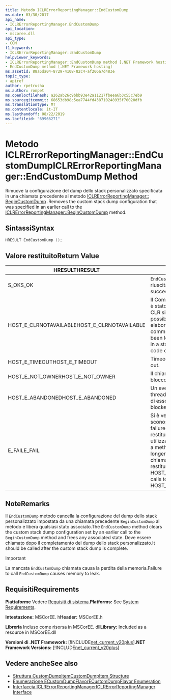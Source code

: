 ```yaml
---
title: Metodo ICLRErrorReportingManager::EndCustomDump
ms.date: 03/30/2017
api_name:
- ICLRErrorReportingManager.EndCustomDump
api_location:
- mscoree.dll
api_type:
- COM
f1_keywords:
- ICLRErrorReportingManager::EndCustomDump
helpviewer_keywords:
- ICLRErrorReportingManager::EndCustomDump method [.NET Framework hosting]
- EndCustomDump method [.NET Framework hosting]
ms.assetid: 88a5da04-8729-4108-82c4-af206a7d483e
topic_type:
- apiref
author: rpetrusha
ms.author: ronpet
ms.openlocfilehash: a262ab26c9bbb93e42a11217fbeea6b3c55c7eb9
ms.sourcegitcommit: 68653db98c5ea7744fd438710248935f70020dfb
ms.translationtype: MT
ms.contentlocale: it-IT
ms.lasthandoff: 08/22/2019
ms.locfileid: "69966271"
---
```

# <a name="iclrerrorreportingmanagerendcustomdump-method"></a><span data-ttu-id="923dd-102">Metodo ICLRErrorReportingManager::EndCustomDump</span><span class="sxs-lookup"><span data-stu-id="923dd-102">ICLRErrorReportingManager::EndCustomDump Method</span></span>
<span data-ttu-id="923dd-103">Rimuove la configurazione del dump dello stack personalizzato specificata in una chiamata precedente al metodo [ICLRErrorReportingManager:: BeginCustomDump](../../../../docs/framework/unmanaged-api/hosting/iclrerrorreportingmanager-begincustomdump-method.md) .</span><span class="sxs-lookup"><span data-stu-id="923dd-103">Removes the custom stack dump configuration that was specified in an earlier call to the [ICLRErrorReportingManager::BeginCustomDump](../../../../docs/framework/unmanaged-api/hosting/iclrerrorreportingmanager-begincustomdump-method.md) method.</span></span>  
  
## <a name="syntax"></a><span data-ttu-id="923dd-104">Sintassi</span><span class="sxs-lookup"><span data-stu-id="923dd-104">Syntax</span></span>  
  
```cpp  
HRESULT EndCustomDump ();  
```  
  
## <a name="return-value"></a><span data-ttu-id="923dd-105">Valore restituito</span><span class="sxs-lookup"><span data-stu-id="923dd-105">Return Value</span></span>  
  
|<span data-ttu-id="923dd-106">HRESULT</span><span class="sxs-lookup"><span data-stu-id="923dd-106">HRESULT</span></span>|<span data-ttu-id="923dd-107">DESCRIZIONE</span><span class="sxs-lookup"><span data-stu-id="923dd-107">Description</span></span>|  
|-------------|-----------------|  
|<span data-ttu-id="923dd-108">S_OK</span><span class="sxs-lookup"><span data-stu-id="923dd-108">S_OK</span></span>|<span data-ttu-id="923dd-109">`EndCustomDump`la restituzione è riuscita.</span><span class="sxs-lookup"><span data-stu-id="923dd-109">`EndCustomDump` returned successfully.</span></span>|  
|<span data-ttu-id="923dd-110">HOST_E_CLRNOTAVAILABLE</span><span class="sxs-lookup"><span data-stu-id="923dd-110">HOST_E_CLRNOTAVAILABLE</span></span>|<span data-ttu-id="923dd-111">Il Common Language Runtime (CLR) non è stato caricato in un processo oppure CLR si trova in uno stato in cui non è possibile eseguire codice gestito o elaborare la chiamata correttamente.</span><span class="sxs-lookup"><span data-stu-id="923dd-111">The common language runtime (CLR) has not been loaded into a process, or the CLR is in a state in which it cannot run managed code or process the call successfully.</span></span>|  
|<span data-ttu-id="923dd-112">HOST_E_TIMEOUT</span><span class="sxs-lookup"><span data-stu-id="923dd-112">HOST_E_TIMEOUT</span></span>|<span data-ttu-id="923dd-113">Timeout della chiamata.</span><span class="sxs-lookup"><span data-stu-id="923dd-113">The call timed out.</span></span>|  
|<span data-ttu-id="923dd-114">HOST_E_NOT_OWNER</span><span class="sxs-lookup"><span data-stu-id="923dd-114">HOST_E_NOT_OWNER</span></span>|<span data-ttu-id="923dd-115">Il chiamante non è il proprietario del blocco.</span><span class="sxs-lookup"><span data-stu-id="923dd-115">The caller does not own the lock.</span></span>|  
|<span data-ttu-id="923dd-116">HOST_E_ABANDONED</span><span class="sxs-lookup"><span data-stu-id="923dd-116">HOST_E_ABANDONED</span></span>|<span data-ttu-id="923dd-117">Un evento è stato annullato mentre un thread bloccato o Fiber era in attesa su di esso.</span><span class="sxs-lookup"><span data-stu-id="923dd-117">An event was canceled while a blocked thread or fiber was waiting on it.</span></span>|  
|<span data-ttu-id="923dd-118">E_FAIL</span><span class="sxs-lookup"><span data-stu-id="923dd-118">E_FAIL</span></span>|<span data-ttu-id="923dd-119">Si è verificato un errore irreversibile sconosciuto.</span><span class="sxs-lookup"><span data-stu-id="923dd-119">An unknown catastrophic failure occurred.</span></span> <span data-ttu-id="923dd-120">Dopo che un metodo restituisce E_FAIL, CLR non è più utilizzabile all'interno del processo.</span><span class="sxs-lookup"><span data-stu-id="923dd-120">After a method returns E_FAIL, the CLR is no longer usable within the process.</span></span> <span data-ttu-id="923dd-121">Le chiamate successive ai metodi di hosting restituiscono HOST_E_CLRNOTAVAILABLE.</span><span class="sxs-lookup"><span data-stu-id="923dd-121">Subsequent calls to hosting methods return HOST_E_CLRNOTAVAILABLE.</span></span>|  
  
## <a name="remarks"></a><span data-ttu-id="923dd-122">Note</span><span class="sxs-lookup"><span data-stu-id="923dd-122">Remarks</span></span>  
 <span data-ttu-id="923dd-123">Il `EndCustomDump` metodo cancella la configurazione del dump dello stack personalizzato impostata da una chiamata precedente `BeginCustomDump` al metodo e libera qualsiasi stato associato.</span><span class="sxs-lookup"><span data-stu-id="923dd-123">The `EndCustomDump` method clears the custom stack dump configuration set by an earlier call to the `BeginCustomDump` method and frees any associated state.</span></span> <span data-ttu-id="923dd-124">Deve essere chiamato dopo il completamento del dump dello stack personalizzato.</span><span class="sxs-lookup"><span data-stu-id="923dd-124">It should be called after the custom stack dump is complete.</span></span>  
  
> [!IMPORTANT]
> <span data-ttu-id="923dd-125">La mancata `EndCustomDump` chiamata causa la perdita della memoria.</span><span class="sxs-lookup"><span data-stu-id="923dd-125">Failure to call `EndCustomDump` causes memory to leak.</span></span>  
  
## <a name="requirements"></a><span data-ttu-id="923dd-126">Requisiti</span><span class="sxs-lookup"><span data-stu-id="923dd-126">Requirements</span></span>  
 <span data-ttu-id="923dd-127">**Piattaforme** Vedere [Requisiti di sistema](../../../../docs/framework/get-started/system-requirements.md).</span><span class="sxs-lookup"><span data-stu-id="923dd-127">**Platforms:** See [System Requirements](../../../../docs/framework/get-started/system-requirements.md).</span></span>  
  
 <span data-ttu-id="923dd-128">**Intestazione:** MSCorEE. h</span><span class="sxs-lookup"><span data-stu-id="923dd-128">**Header:** MSCorEE.h</span></span>  
  
 <span data-ttu-id="923dd-129">**Libreria** Incluso come risorsa in MSCorEE. dll</span><span class="sxs-lookup"><span data-stu-id="923dd-129">**Library:** Included as a resource in MSCorEE.dll</span></span>  
  
 <span data-ttu-id="923dd-130">**Versioni di .NET Framework:** [!INCLUDE[net_current_v20plus](../../../../includes/net-current-v20plus-md.md)]</span><span class="sxs-lookup"><span data-stu-id="923dd-130">**.NET Framework Versions:** [!INCLUDE[net_current_v20plus](../../../../includes/net-current-v20plus-md.md)]</span></span>  
  
## <a name="see-also"></a><span data-ttu-id="923dd-131">Vedere anche</span><span class="sxs-lookup"><span data-stu-id="923dd-131">See also</span></span>

- [<span data-ttu-id="923dd-132">Struttura CustomDumpItem</span><span class="sxs-lookup"><span data-stu-id="923dd-132">CustomDumpItem Structure</span></span>](../../../../docs/framework/unmanaged-api/hosting/customdumpitem-structure.md)
- [<span data-ttu-id="923dd-133">Enumerazione ECustomDumpFlavor</span><span class="sxs-lookup"><span data-stu-id="923dd-133">ECustomDumpFlavor Enumeration</span></span>](../../../../docs/framework/unmanaged-api/hosting/ecustomdumpflavor-enumeration.md)
- [<span data-ttu-id="923dd-134">Interfaccia ICLRErrorReportingManager</span><span class="sxs-lookup"><span data-stu-id="923dd-134">ICLRErrorReportingManager Interface</span></span>](../../../../docs/framework/unmanaged-api/hosting/iclrerrorreportingmanager-interface.md)
